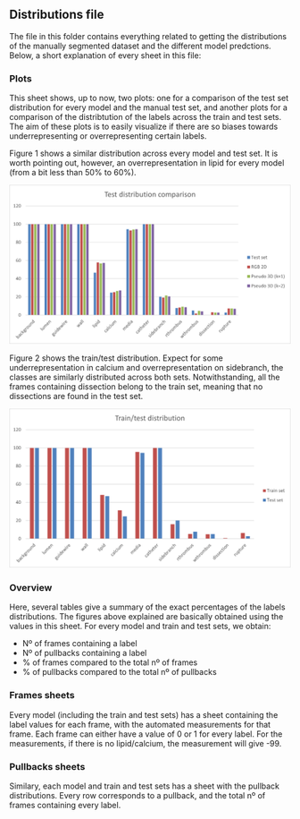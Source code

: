 ## Distributions file

The file in this folder contains everything related to getting the distributions of the manually segmented dataset and the different model predctions. Below, a short explanation of every sheet in this file:

### Plots

This sheet shows, up to now, two plots: one for a comparison of the test set distribution for every model and the manual test set, and another plots for a comparison of the distribtution of the labels across the train and test sets. The aim of these plots is to easily visualize if there are so biases towards underrepresenting or overrepresenting certain labels. 

Figure 1 shows a similar distribution across every model and test set. It is worth pointing out, however, an overrepresentation in lipid for every model (from a bit less than 50% to 60%).

![Figure 1. Test set distribution comparison accross every model](assets/models_dists.png)

Figure 2 shows the train/test distribution. Expect for some underrepresentation in calcium and overrepresentation on sidebranch, the classes are similarly distributed across both sets. Notwithstanding, all the frames containing dissection belong to the train set, meaning that no dissections are found in the test set.

![Figure 2. Raw train/test set distribution](assets/train_test_dists.png)

### Overview

Here, several tables give a summary of the exact percentages of the labels distributions. The figures above explained are basically obtained using the values in this sheet. For every model and train and test sets, we obtain:

 - Nº of frames containing a label
 - Nº of pullbacks containing a label
 - % of frames compared to the total nº of frames
 - % of pullbacks compared to the total nº of pullbacks


### Frames sheets

Every model (including the train and test sets) has a sheet containing the label values for each frame, with the automated measurements for that frame. Each frame can either have a value of 0 or 1 for every label. For the measurements, if there is no lipid/calcium, the measurement will give -99.

### Pullbacks sheets

Similary, each model and train and test sets has a sheet with the pullback distributions. Every row corresponds to a pullback, and the total nº of frames containing every label.
